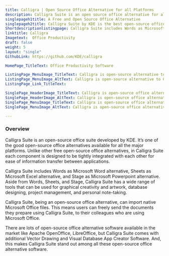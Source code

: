 ```yaml
---
title: Calligra | Open Source Office Alternative for all Platforms
description: Calligra Suite is an open source office alternative for all the major operating systems. Its not just office but a graphic art suite by KDE.
singlepageh1title: A Free and Open Source Office Alternative
singlepageh2title: Calligra Suite by KDE is the best open-source office alternative available for major operating systems. Comes with vector drawing, and database applications.
Shortdescriptionlistingpage: Calligra Suite includes Words as Microsoft Word alternative, Sheets as Microsoft Excel alternative, and Stage as Microsoft Powerpoint alternative.
linktitle: Calligra 
Imagetext:  Office Productivity
draft: false
weight: 5
layout: "single"
GithubLink: https://github.com/KDE/calligra

HomePage_TitleText: Office Productivity Software

ListingPage_MenuImage_TitleText: Calligra is open-source alternative to Office
ListingPage_MenuImage_AltText: Calligra is open-source alternative to Office
ListingPage_Link_TitleText: 

SinglePage_HeaderImage_TitleText: Calligra is open-source office alternative available for major operating systems.
SinglePage_HeaderImage_AltText: Calligra is open-source office alternative available for major operating systems.
SinglePage_MenuImage_TitleText: Calligra is open-source office alternative and easy to use office productivity suite.
SinglePage_MenuImage_AltText: Calligra is open-source office alternative and easy to use office productivity suite.

---
```


### **Overview**

Calligra Suite is an open-source office suite developed by KDE. It’s one of the good open-source office alternatives available for all the major platforms. Unlike other free open-source office alternatives, in Calligra Suite each component is designed to be tightly integrated with each other for ease of information transfer between applications.

Calligra Suite includes Words as Microsoft Word alternative, Sheets as Microsoft Excel alternative, and Stage as Microsoft Powerpoint alternative. Aside from Words, Sheets, and Stage, Calligra Suite has a wide range of tools that can be used for graphical creativity and artwork, database designing, project management, and personal note-taking.

Calligra Suite, being an open-source office alternative, can import native Microsoft Office files. This means users can freely send the documents they prepare using Calligra Suite, to their colleagues who are using Microsoft Office.

There are lots of open-source office alternative software available in the market like Apache OpenOffice, LibreOffice, but Calligra Suite comes with additional Vector Drawing and Visual Database App Creator Software. And, this makes Calligra Suite stand out among all these open-source office alternative software.